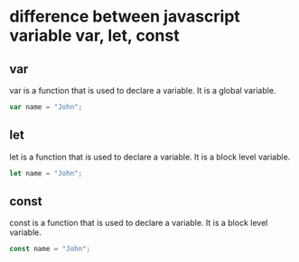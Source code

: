 # difference between javascript variable var, let, const

## var

var is a function that is used to declare a variable. It is a global variable.

```javascript
var name = "John";
```

## let

let is a function that is used to declare a variable. It is a block level variable.

```javascript
let name = "John";
```

## const

const is a function that is used to declare a variable. It is a block level variable.

```javascript
const name = "John";
```

 